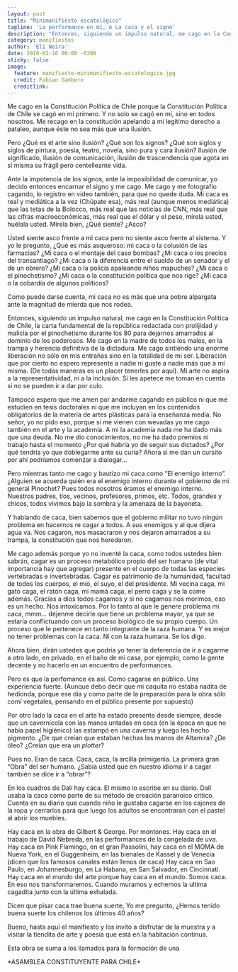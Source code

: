 ```yaml
---
layout: post
title: "Minimanifiesto escatológico"
tagline: 'La performance en mí, o La caca y el signo'
description: "Entonces, siguiendo un impulso natural, me cago en la Constitución Política de Chile, la carta fundamental de la república redactada con prolijidad y malicia por el pinochetismo durante los 80 para dejarnos amarrados al dominio de los poderosos. Me cago en la madre de todos los males, en la trampa y herencia definitiva de la dictadura."
category: manifiestos
author: 'Eli Neira'
date: 2018-02-16 00:00 -0300
sticky: false
image:
  feature: manifiesto-minimanifiesto-escatologico.jpg
  credit: Fabian Gambero
  creditlink:
---
```


Me cago en la Constitución Política de Chile porque la Constitución Política de Chile se cagó en mí primero. Y no solo se cagó en mí, sino en todos nosotros. Me recago en la constitución apelando a mi legítimo derecho a pataleo, aunque éste no sea más que una ilusión.

Pero ¿Qué es el arte sino ilusión? ¿Qué son los signos? ¿Qué son siglos y siglos de pintura, poesía, teatro, novela, sino pura y cara ilusión? Ilusión de significado, ilusión de comunicación, ilusión de trascendencia que agota en sí misma su frágil pero centelleante vida.

Ante la impotencia de los signos, ante la imposibilidad de comunicar, yo decido entonces encarnar el signo y me cago. Me cago y me fotografío cagando, lo registro en video también, para que no quede duda. Mi caca es real y mediática a la vez (Chúpate esa), más real (aunque menos mediática) que las tetas de la Bolocco, más real que las noticias de CNN, más real que las cifras macroeconómicas, más real que el dólar y el peso, mírela usted, huélala usted. Mírela bien, ¿Qué siente? ¿Asco?

Usted siente asco frente a mi caca pero no siente asco frente al sistema. Y yo le pregunto, ¿Qué es más asqueroso: mi caca o la colusión de las farmacias? ¿Mi caca o el montaje del caso bombas? ¿Mi caca o los precios del transantiago? ¿Mi caca o la diferencia entre el sueldo de un senador y el de un obrero? ¿Mi caca o la policía apaleando niños mapuches? ¿Mi caca o el pinochetismo? ¿Mi caca o la constitución política que nos rige? ¿Mi caca o la cobardía de algunos políticos?

Como puede darse cuenta, mi caca no es más que una pobre alpargata ante la magnitud de mierda que nos rodea.

Entonces, siguiendo un impulso natural, me cago en la Constitución Política de Chile, la carta fundamental de la república redactada con prolijidad y malicia por el pinochetismo durante los 80 para dejarnos amarrados al dominio de los poderosos. Me cago en la madre de todos los males, en la trampa y herencia definitiva de la dictadura. Me cago sintiendo una enorme liberación no sólo en mis entrañas sino en la totalidad de mi ser. Liberación que por cierto no espero represente a nadie ni guste a nadie más que a mí misma. (De todas maneras es un placer tenerles por aquí). Mi arte no aspira a la representatividad, ni a la inclusión. Si les apetece me toman en cuenta si no se pueden ir a dar por culo.

Tampoco espero que me amen por andarme cagando en público ni que me estudien en tesis doctorales ni que me incluyan en los contenidos obligatorios de la materia de artes plásticas para la enseñanza media. No señor, yo no pido eso, porque si me vienen con wevadas yo me cago también en el arte y la academia. A mi la academia nada me ha dado más que una deuda. No me dio conocimientos, no me ha dado premios ni trabajo hasta el momento ¿Por qué habría yo de seguir sus dictados? ¿Por qué tendría yo que doblegarme ante su curia? Ahora si me dan un cursito por ahí podríamos comenzar a dialogar…

Pero mientras tanto me cago y bautizo mi caca como “El enemigo interno”. ¿Alguien se acuerda quién era el enemigo interno durante el gobierno de mi general Pinochet? Pues todos nosotros éramos el  enemigo interno. Nuestros padres, tíos, vecinos, profesores, primos, etc. Todos, grandes y chicos, todos vivimos bajo la sombra y la amenaza de la bayoneta.

Y hablando de caca, bien sabemos que el gobierno militar no tuvo ningún problema en hacernos re cagar a todos. A sus enemigos y al que dijera agua va. Nos cagaron, nos masacraron y nos dejaron amarrados a su trampa, la constitución que nos heredaron.

Me cago además porque yo no inventé la caca, como todos ustedes bien sabrán, cagar es un proceso metabólico propio del ser humano (de vital importancia hay que agregar) presente en el cuerpo de todas las especies vertebradas e invertebradas. Cagar es patrimonio de la humanidad, facultad de todos los cuerpos, el mío, el suyo, el del presidente. Mi vecina caga, mi gato caga, el ratón caga, mi mamá caga, el perro caga y se la come además. Gracias a dios todos cagamos y si no cagamos nos morimos, eso es un hecho. Nos intoxicamos. Por lo tanto al que le genere problema mi caca, mmm… déjenme decirle que tiene un problema mayor, ya que se estaría conflictuando con un proceso biológico de su propio cuerpo. Un proceso que le pertenece en tanto integrante de la raza humana. Y es mejor no tener problemas con la caca. Ni con la raza humana. Se los digo.

Ahora bien, dirán ustedes que podría yo tener la deferencia de ir a cagarme a otro lado, en privado, en el baño de mi casa, por ejemplo, como la gente decente y no hacerlo en un encuentro de performances.

Pero es que la perfomance es así. Como cagarse en público.  Una experiencia fuerte. (Aunque debo decir que mi caquita no estaba nadita de hedionda, porque ese día y como parte de la preparación para la obra sólo comí vegetales, pensando en el público presente por supuesto)

Por otro lado la caca en el arte ha estado presente desde siempre, desde que un cavernícola con las manos untadas en caca (en la época en que no había papel higiénico) las estampó en una caverna y luego les hecho pigmento. ¿De que creían que estaban hechas las manos de Altamira? ¿De óleo? ¿Creían que era un *plotter*?

Pues no. Eran de caca. Caca, caca, la arcilla primigenia. La primera gran “Obra” del ser humano. ¿Sabia usted que en nuestro idioma ir a cagar también se dice ir a “obrar”?

En los cuadros de Dalí hay caca. El mismo lo escribe en su diario. Dalí usaba la caca como parte de su método de creación paranoico critico. Cuenta en su diario que cuando niño le gustaba cagarse en los cajones de la ropa y cerrarlos para que luego los adultos se encontraran con el pastel al abrir los muebles.

Hay caca en la obra de Gilbert & George. Por montones. Hay caca en el trabajo de David Nebreda, en las performances de la congelada de uva. Hay caca en Pink Flamingo, en el gran Passolini, hay caca en el MOMA de Nueva York, en el Guggenheim, en las bienales de Kassel y de Venecia (dicen que los famosos canales están llenos de caca) Hay caca en Sao Paulo, en Johannesburgo, en La Habana, en San Salvador, en Cincinnati. Hay caca en el mundo del arte porque hay caca en el mundo. Somos caca. En eso nos transformaremos. Cuando muramos y echemos la ultima cagadita junto con la última exhalada.

Dicen que pisar caca trae buena suerte, Yo me pregunto, ¿Hemos tenido buena suerte los chilenos los últimos 40 años?

Bueno, hasta aquí el manifiesto y los invito a disfrutar de la muestra y a visitar la tiendita de arte y poesía que está en la habitación continua.

Esta obra se suma a los llamados para la formación de una

\*ASAMBLEA CONSTITUYENTE PARA CHILE\*
